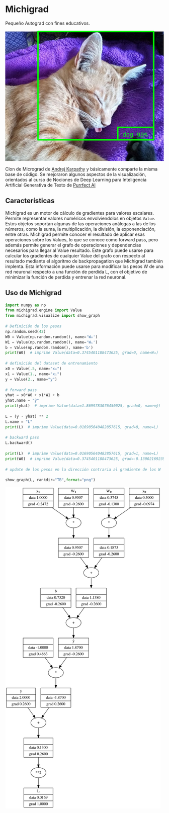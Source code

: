 # Michigrad
Pequeño Autograd con fines educativos.

![gatite](images/gatite.png)

Clon de Micrograd de [Andrej Karpathy](https://github.com/karpathy/micrograd) y básicamente comparte la misma base de código. Se mejoraron algunos aspectos de la visualización, orientados al curso de Nociones de Deep Learning para Inteligencia Artificial Generativa de Texto de [Purrfect AI](https://purrfectai.online)

## Características
Michigrad es un motor de cálculo de gradientes para valores escalares. Permite representar valores numéricos envolviendolos en objetos `Value`. Estos objetos soportan algunas de las operaciones análogas a las de los números, como la suma, la multiplicación, la división, la exponenciación, entre otras. Michigrad permite conocer el resultado de aplicar esas operaciones sobre los Values, lo que se conoce como forward pass, pero además permite generar el grafo de operaciones y dependencias necesarios para llegar al Value resultado. Este grafo puede usarse para calcular los gradientes de cualquier Value del grafo con respecto al resultado mediante el algoritmo de backpropagation que Michigrad también implenta. Esta información puede usarse para modificar los pesos W de una red neuronal respecto a una función de perdida L, con el objetivo de minimizar la función de perdida y entrenar la red neuronal.

## Uso de Michigrad

```python
import numpy as np
from michigrad.engine import Value
from michigrad.visualize import show_graph

# Definición de los pesos
np.random.seed(42)
W0 = Value(np.random.random(), name='W₀')
W1 = Value(np.random.random(), name='W₁')
b = Value(np.random.random(), name='b')
print(W0)  # imprime Value(data=0.3745401188473625, grad=0, name=W₀)

# definición del dataset de entrenamiento
x0 = Value(.5, name="x₀")
x1 = Value(1., name="x₁")
y = Value(2., name="y")

# forward pass
yhat = x0*W0 + x1*W1 + b
yhat.name = "ŷ"
print(yhat)  # imprime Value(data=1.8699783076450025, grad=0, name=ŷ)

L = (y - yhat) ** 2
L.name = "L"
print(L)  # imprime Value(data=0.016905640482857615, grad=0, name=L)

# backward pass
L.backward()

print(L)  # imprime Value(data=0.016905640482857615, grad=1, name=L)
print(W0)  # imprime Value(data=0.3745401188473625, grad=-0.1300216923549975, name=W₀)

# update de los pesos en la dirección contraria al gradiente de los W

show_graph(L, rankdir="TB",format="png")
```
![graph](images/graph.png)
